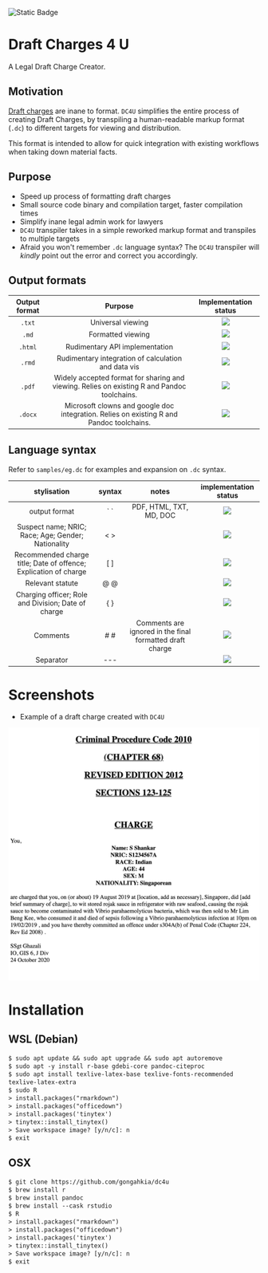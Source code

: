 ![Static Badge](https://img.shields.io/badge/DC4U_1.0-passing-green)

# Draft Charges 4 U

A Legal Draft Charge Creator.

## Motivation

[Draft charges](https://mustsharenews.com/wp-content/uploads/2018/12/TOC-Charge-Sheet.jpg) are inane to format. `DC4U` simplifies the entire process of creating Draft Charges, by transpiling a human-readable markup format (`.dc`) to different targets for viewing and distribution.

This format is intended to allow for quick integration with existing workflows when taking down material facts.

## Purpose

* Speed up process of formatting draft charges
* Small source code binary and compilation target, faster compilation times
* Simplify inane legal admin work for lawyers
* `DC4U` transpiler takes in a simple reworked markup format and transpiles to multiple targets
* Afraid you won't remember `.dc` language syntax? The `DC4U` transpiler will *kindly* point out the error and correct you accordingly.

## Output formats

| Output format | Purpose | Implementation status |
| :---: | :---: | :---: |
| `.txt` | Universal viewing | ![](https://img.shields.io/badge/build-up-darkgreen) |
| `.md` | Formatted viewing | ![](https://img.shields.io/badge/build-up-darkgreen)|
| `.html` | Rudimentary API implementation | ![](https://img.shields.io/badge/build-up-darkgreen) |
| `.rmd` | Rudimentary integration of calculation and data vis | ![](https://img.shields.io/badge/build-up-darkgreen)
| `.pdf` | Widely accepted format for sharing and viewing. Relies on existing R and Pandoc toolchains. | ![](https://img.shields.io/badge/build-in_progress-orange) |
| `.docx` | Microsoft clowns and google doc integration. Relies on existing R and Pandoc toolchains. | ![](https://img.shields.io/badge/build-in_progress-orange)|

## Language syntax

Refer to `samples/eg.dc` for examples and expansion on `.dc` syntax.

| **stylisation** | **syntax** | **notes** | **implementation status** |
| :---: | :---: | :---: | :---: |
| output format | \` ` | PDF, HTML, TXT, MD, DOC | ![](https://img.shields.io/badge/build-up-darkgreen) |
| Suspect name; NRIC; Race; Age; Gender; Nationality | < > | | ![](https://img.shields.io/badge/build-up-darkgreen) |
| Recommended charge title; Date of offence; Explication of charge | [ ] | | ![](https://img.shields.io/badge/build-up-darkgreen)  |
| Relevant statute | @ @ | | ![](https://img.shields.io/badge/build-up-darkgreen) |
| Charging officer; Role and Division; Date of charge | { } | | ![](https://img.shields.io/badge/build-up-darkgreen)  |
| Comments | # # | Comments are ignored in the final formatted draft charge | ![](https://img.shields.io/badge/build-up-darkgreen)  |
| Separator | --- | | ![](https://img.shields.io/badge/build-up-darkgreen)  |

# Screenshots

* Example of a draft charge created with `DC4U`

![](assets/draft-charge-eg.png)

# Installation

## WSL (Debian)

```console
$ sudo apt update && sudo apt upgrade && sudo apt autoremove
$ sudo apt -y install r-base gdebi-core pandoc-citeproc
$ sudo apt install texlive-latex-base texlive-fonts-recommended texlive-latex-extra
$ sudo R
> install.packages("rmarkdown")
> install.packages("officedown")
> install.packages('tinytex')
> tinytex::install_tinytex()
> Save workspace image? [y/n/c]: n
$ exit
```

## OSX

```console
$ git clone https://github.com/gongahkia/dc4u
$ brew install r 
$ brew install pandoc
$ brew install --cask rstudio
$ R
> install.packages("rmarkdown")
> install.packages("officedown")
> install.packages('tinytex')
> tinytex::install_tinytex()
> Save workspace image? [y/n/c]: n
$ exit
```
